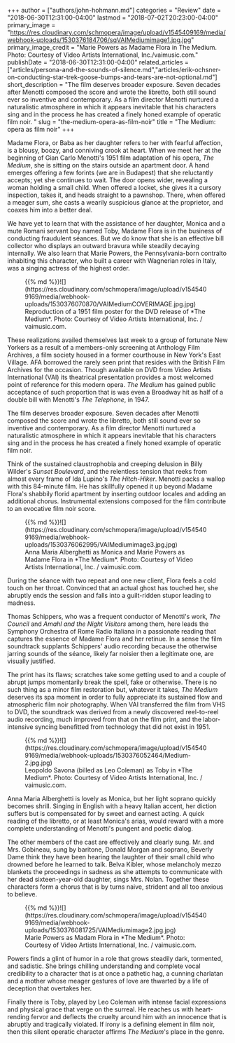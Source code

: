+++
author = ["authors/john-hohmann.md"]
categories = "Review"
date = "2018-06-30T12:31:00-04:00"
lastmod = "2018-07-02T20:23:00-04:00"
primary_image = "https://res.cloudinary.com/schmopera/image/upload/v1545409169/media/webhook-uploads/1530376184706/sqVAIMediumimage1.jpg.jpg"
primary_image_credit = "Marie Powers as Madame Flora in The Medium. Photo: Courtesy of Video Artists International, Inc./vaimusic.com."
publishDate = "2018-06-30T12:31:00-04:00"
related_articles = ["articles/persona-and-the-sounds-of-silence.md","articles/erik-ochsner-on-conducting-star-trek-goose-bumps-and-tears-are-not-optional.md"]
short_description = "The film deserves broader exposure. Seven decades after Menotti composed the score and wrote the libretto, both still sound ever so inventive and contemporary. As a film director Menotti nurtured a naturalistic atmosphere in which it appears inevitable that his characters sing and in the process he has created a finely honed example of operatic film noir. "
slug = "the-medium-opera-as-film-noir"
title = "The Medium: opera as film noir"
+++

Madame Flora, or Baba as her daughter refers to her with fearful affection, is a blousy, boozy, and conniving crook at heart. When we meet her at the beginning of Gian Carlo Menotti's 1951 film adaptation of his opera, *The Medium*, she is sitting on the stairs outside an apartment door.  A hand emerges offering a few forints (we are in Budapest) that she reluctantly accepts; yet she continues to wait. The door opens wider, revealing a woman holding a small child. When offered a locket, she gives it a cursory inspection, takes it, and heads straight to a pawnshop. There, when offered a meager sum, she casts a wearily suspicious glance at the proprietor, and coaxes him into a better deal.

We have yet to learn that with the assistance of her daughter, Monica and a mute Romani servant boy named Toby, Madame Flora is in the business of conducting fraudulent séances. But we do know that she is an effective bill collector who displays an outward bravura while steadily decaying internally. We also learn that Marie Powers, the Pennsylvania-born contralto inhabiting this character, who built a career with Wagnerian roles in Italy, was a singing actress of the highest order.

<figure data-type="image">{{% md %}}![](https://res.cloudinary.com/schmopera/image/upload/v1545409169/media/webhook-uploads/1530376070870/VAIMediumCOVERIMAGE.jpg.jpg)
<figcaption>Reproduction of a 1951 film poster for the DVD release of *The Medium*. Photo: Courtesy of Video Artists International, Inc. / vaimusic.com.</figcaption>
</figure>

These realizations availed themselves last week to a group of fortunate New Yorkers as a result of a members-only screening at Anthology Film Archives, a film society housed in a former courthouse in New York's East Village. AFA borrowed the rarely seen print that resides with the British Film Archives for the occasion. Though available on DVD from Video Artists International (VAI) its theatrical presentation provides a most welcomed point of reference for this modern opera. *The Medium* has gained public acceptance of such proportion that is was even a Broadway hit as half of a double bill with Menotti's *The Telephone*, in 1947. 

The film deserves broader exposure. Seven decades after Menotti composed the score and wrote the libretto, both still sound ever so inventive and contemporary. As a film director Menotti nurtured a naturalistic atmosphere in which it appears inevitable that his characters sing and in the process he has created a finely honed example of operatic film noir. 

Think of the sustained claustrophobia and creeping delusion in Billy Wilder's *Sunset Boulevard*, and the relentless tension that reeks from almost every frame of Ida Lupino's *The Hitch-Hiker*. Menotti packs a wallop with this 84-minute film. He has skillfully opened it up beyond Madame Flora's shabbily florid apartment by inserting outdoor locales and adding an additional chorus. Instrumental extensions composed for the film contribute to an evocative film noir score. 

<figure data-type="image">{{% md %}}![](https://res.cloudinary.com/schmopera/image/upload/v1545409169/media/webhook-uploads/1530376062995/VAIMediumimage3.jpg.jpg)
<figcaption>Anna Maria Alberghetti as Monica and Marie Powers as Madame Flora in *The Medium*. Photo: Courtesy of Video Artists International, Inc. / vaimusic.com.</figcaption>
</figure>

During the séance with two repeat and one new client, Flora feels a cold touch on her throat. Convinced that an actual ghost has touched her, she abruptly ends the session and falls into a guilt-ridden stupor leading to madness. 

Thomas Schippers, who was a frequent conductor of Menotti's work, *The Council* and *Amahl and the Night Visitors* among them, here leads the Symphony Orchestra of Rome Radio Italiana in a passionate reading that captures the essence of Madame Flora and her retinue. In a sense the film soundtrack supplants Schippers' audio recording because the otherwise jarring sounds of the séance, likely far noisier then a legitimate one, are visually justified.

The print has its flaws; scratches take some getting used to and a couple of abrupt jumps momentarily break the spell, fake or otherwise. There is no such thing as a minor film restoration but, whatever it takes, *The Medium* deserves its spa moment in order to fully appreciate its sustained flow and atmospheric film noir photography. When VAI transferred the film from VHS to DVD, the soundtrack was derived from a newly discovered reel-to-reel audio recording, much improved from that on the film print, and the labor-intensive syncing benefitted from technology that did not exist in 1951.

<figure data-type="image">{{% md %}}![](https://res.cloudinary.com/schmopera/image/upload/v1545409169/media/webhook-uploads/1530376052464/Medium-2.jpg.jpg)
<figcaption>Leopoldo Savona (billed as Leo Coleman) as Toby in *The Medium*. Photo: Courtesy of Video Artists International, Inc. / vaimusic.com.</figcaption>
</figure>

Anna Maria Alberghetti is lovely as Monica, but her light soprano quickly becomes shrill. Singing in English with a heavy Italian accent, her diction suffers but is compensated for by sweet and earnest acting. A quick reading of the libretto, or at least Monica's arias, would reward with a more complete understanding of Menotti's pungent and poetic dialog.

The other members of the cast are effectively and clearly sung. Mr. and Mrs. Gobineau, sung by baritone, Donald Morgan and soprano, Beverly Dame think they have been hearing the laughter of their small child who drowned before he learned to talk. Belva Kibler, whose melancholy mezzo blankets the proceedings in sadness as she attempts to communicate with her dead sixteen-year-old daughter, sings Mrs. Nolan. Together these characters form a chorus that is by turns naive, strident and all too anxious to believe.

<figure data-type="image">{{% md %}}![](https://res.cloudinary.com/schmopera/image/upload/v1545409169/media/webhook-uploads/1530376081725/VAIMediumimage2.jpg.jpg)
<figcaption>Marie Powers as Madam Flora in *The Medium*. Photo: Courtesy of Video Artists International, Inc. / vaimusic.com.</figcaption>
</figure>

Powers finds a glint of humor in a role that grows steadily dark, tormented, and sadistic. She brings chilling understanding and complete vocal credibility to a character that is at once a pathetic hag, a cunning charlatan and a mother whose meager gestures of love are thwarted by a life of deception that overtakes her. 

Finally there is Toby, played by Leo Coleman with intense facial expressions and physical grace that verge on the surreal. He reaches us with heart-rending fervor and deflects the cruelty around him with an innocence that is abruptly and tragically violated. If irony is a defining element in film noir, then this silent operatic character affirms *The Medium*'s place in the genre.
